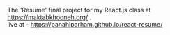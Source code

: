The 'Resume' final project for my React.js class at https://maktabkhooneh.org/ .<br/>
live at - https://panahiparham.github.io/react-resume/

